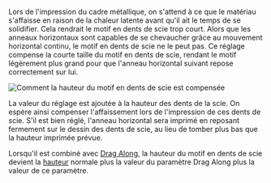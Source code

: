 Lors de l'impression du cadre métallique, on s'attend à ce que le matériau s'affaisse en raison de la chaleur latente avant qu'il ait le temps de se solidifier. Cela rendrait le motif en dents de scie trop court. Alors que les anneaux horizontaux sont capables de se chevaucher grâce au mouvement horizontal continu, le motif en dents de scie ne le peut pas. Ce réglage compense la courte taille du motif en dents de scie, rendant le motif légèrement plus grand pour que l'anneau horizontal suivant repose correctement sur lui.

![Comment la hauteur du motif en dents de scie est compensée](../../../articles/images/wireframe_fall_down.svg)

La valeur du réglage est ajoutée à la hauteur des dents de la scie. On espère ainsi compenser l'affaissement lors de l'impression de ces dents de scie. S'il est bien réglé, l'anneau horizontal sera imprimé en reposant fermement sur le dessin des dents de scie, au lieu de tomber plus bas que la hauteur imprimée prévue.

Lorsqu'il est combiné avec [Drag Along](wireframe_drag_along.md), la hauteur du motif en dents de scie devient la [hauteur](wireframe_height.md) normale plus la valeur du paramètre Drag Along plus la valeur de ce paramètre.
